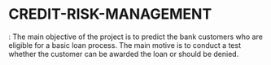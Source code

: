 # CREDIT-RISK-MANAGEMENT
: The main objective of the project is  to predict the  bank customers  who are eligible for a basic loan process. The main motive is to conduct a test whether the  customer  can  be  awarded the loan or should be denied.
